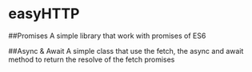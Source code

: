 # easyHTTP
##Promises
A simple library that work with promises of ES6

##Async & Await
A simple class that use the fetch, the async and await method to return the resolve of the fetch promises
